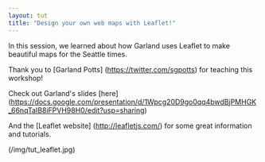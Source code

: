 ```yaml
---
layout: tut
title: "Design your own web maps with Leaflet!"
---
```


In this session, we learned about how Garland uses Leaflet to make beautiful maps for the Seattle times.

Thank you to [Garland Potts] (https://twitter.com/sgpotts) for teaching this workshop!

Check out Garland's slides [here] (https://docs.google.com/presentation/d/1Wpcg20D9go0qq4bwdBjPMHGK_66nqTaIB8iFPVH98H0/edit?usp=sharing)

And the [Leaflet website] (http://leafletjs.com/) for some great information and tutorials.

(/img/tut_leaflet.jpg)
